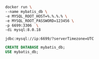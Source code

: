 

```bash
docker run \
--name mybatis_db \
-e MYSQL_ROOT_HOST=%.%.%.% \
-e MYSQL_ROOT_PASSWORD=123456 \
-p 6699:3306  \
-di mysql:8.0.18
```

```
jdbc:mysql://ip:6699/?serverTimezone=UTC
```



```sql
CREATE DATABASE mybatis_db;
USE mybatis_db;
```

